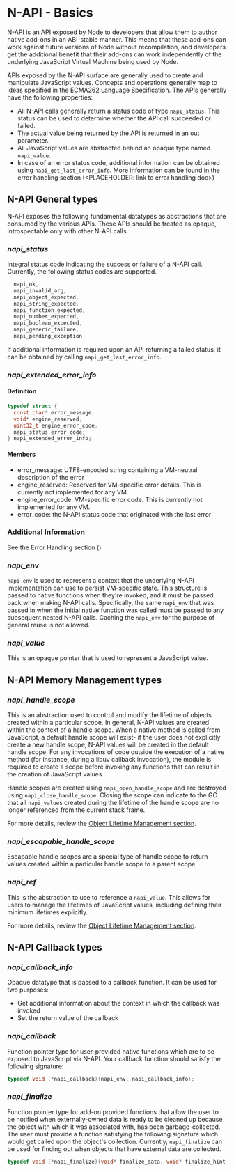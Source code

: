 # N-API - Basics

N-API is an API exposed by Node to developers that allow them to author native
add-ons in an ABI-stable manner. This means that these add-ons can work
against future versions of Node without recompilation, and developers get the
additional benefit that their add-ons can work independently of the underlying
JavaScript Virtual Machine being used by Node.

APIs exposed by the N-API surface are generally used to create and manipulate
JavaScript values. Concepts and operations generally map to ideas specified
in the ECMA262 Language Specification. The APIs generally have the following
properties:
- All N-API calls generally return a status code of type `napi_status`. This
  status can be used to determine whether the API call succeeded or failed.
- The actual value being returned by the API is returned in an out parameter.
- All JavaScript values are abstracted behind an opaque type named
  `napi_value`.
- In case of an error status code, additional information can be obtained
  using `napi_get_last_error_info`. More information can be found in the error
  handling section (<PLACEHOLDER: link to error handling doc>)

## N-API General types

N-API exposes the following fundamental datatypes as abstractions that are
consumed by the various APIs. These APIs should be treated as opaque,
introspectable only with other N-API calls.

### *napi_status*
Integral status code indicating the success or failure of a N-API call.
Currently, the following status codes are supported.
```C
  napi_ok,
  napi_invalid_arg,
  napi_object_expected,
  napi_string_expected,
  napi_function_expected,
  napi_number_expected,
  napi_boolean_expected,
  napi_generic_failure,
  napi_pending_exception
```
If additional information is required upon an API returning a failed status,
it can be obtained by calling `napi_get_last_error_info`.

### *napi_extended_error_info*
#### Definition
```C
typedef struct {
  const char* error_message;
  void* engine_reserved;
  uint32_t engine_error_code;
  napi_status error_code;
} napi_extended_error_info;
```

#### Members
- error_message: UTF8-encoded string containing a VM-neutral description of
  the error
- engine_reserved: Reserved for VM-specific error details. This is currently
  not implemented for any VM.
- engine_error_code: VM-specific error code. This is currently
  not implemented for any VM.
- error_code: the N-API status code that originated with the last error

### Additional Information

See the Error Handling section (<PLACEHOLDER>)

### *napi_env*

`napi_env` is used to represent a context that the underlying N-API
implementation can use to persist VM-specific state. This structure is passed
to native functions when they're invoked, and it must be passed back when
making N-API calls. Specifically, the same `napi_env` that was passed in when
the initial native function was called must be passed to any subsequent
nested N-API calls. Caching the `napi_env` for the purpose of general reuse is
not allowed.

### *napi_value*
This is an opaque pointer that is used to represent a JavaScript value.

## N-API Memory Management types

### *napi_handle_scope*
This is an abstraction used to control and modify the lifetime of objects
created within a particular scope. In general, N-API values are created within
the context of a handle scope. When a native method is called from
JavaScript, a default handle scope will exist- if the user does not explicitly
create a new handle scope, N-API values will be created in the default handle
scope. For any invocations of code outside the execution of a native method
(for instance, during a libuv callback invocation), the module is required to
create a scope before invoking any functions that can result in the creation
of JavaScript values.

Handle scopes are created using `napi_open_handle_scope` and are destroyed
using `napi_close_handle_scope`. Closing the scope can indicate to the GC that
all `napi_value`s created during the lifetime of the handle scope are no longer
referenced from the current stack frame.

For more details, review the [Object Lifetime Management section](TODO://path).

### *napi_escapable_handle_scope*
Escapable handle scopes are a special type of handle scope to return values
created within a particular handle scope to a parent scope.

### *napi_ref*
This is the abstraction to use to reference a `napi_value`. This allows for
users to manage the lifetimes of JavaScript values, including defining their
minimum lifetimes explicitly.

For more details, review the [Object Lifetime Management section](TODO://path).

## N-API Callback types

### *napi_callback_info*
Opaque datatype that is passed to a callback function. It can be used for two
purposes:
- Get additional information about the context in which the callback was
  invoked
- Set the return value of the callback

### *napi_callback*
Function pointer type for user-provided native functions which are to be
exposed to JavaScript via N-API. Your callback function should satisfy the
following signature:
```C
typedef void (*napi_callback)(napi_env, napi_callback_info);
```

### *napi_finalize*
Function pointer type for add-on provided functions that allow the user to be
notified when externally-owned data is ready to be cleaned up because the
object with which it was associated with, has been garbage-collected. The user
must provide a function satisfying the following signature which would get
called upon the object's collection. Currently, `napi_finalize` can be used for
finding out when objects that have external data are collected.
```C
typedef void (*napi_finalize)(void* finalize_data, void* finalize_hint);
```
